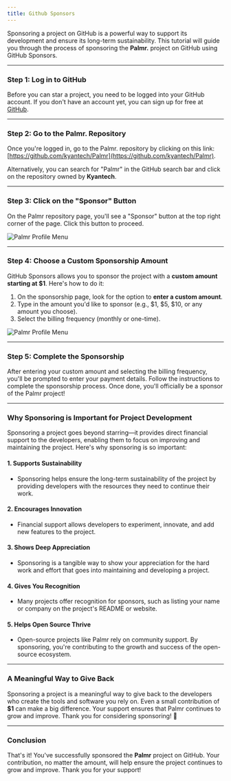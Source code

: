 ```yaml
---
title: Github Sponsors
---
```


Sponsoring a project on GitHub is a powerful way to support its development and ensure its long-term sustainability. This tutorial will guide you through the process of sponsoring the **Palmr.** project on GitHub using GitHub Sponsors.

---

### Step 1: Log in to GitHub

Before you can star a project, you need to be logged into your GitHub account. If you don't have an account yet, you can sign up for free at [GitHub](https://github.com/).

---

### Step 2: Go to the Palmr. Repository

Once you're logged in, go to the Palmr. repository by clicking on this link: [https://github.com/kyantech/Palmr](https://github.com/kyantech/Palmr).

Alternatively, you can search for "Palmr" in the GitHub search bar and click on the repository owned by **Kyantech**.

---

### Step 3: Click on the "Sponsor" Button

On the Palmr repository page, you'll see a "Sponsor" button at the top right corner of the page. Click this button to proceed.

![Palmr Profile Menu](/public/sponsor/sponsor-btn.png)

---

### Step 4: Choose a Custom Sponsorship Amount

GitHub Sponsors allows you to sponsor the project with a **custom amount starting at $1**. Here's how to do it:
1. On the sponsorship page, look for the option to **enter a custom amount**.
2. Type in the amount you'd like to sponsor (e.g., $1, $5, $10, or any amount you choose).
3. Select the billing frequency (monthly or one-time).

![Palmr Profile Menu](/public/sponsor/sponsor-page.png)


---

### Step 5: Complete the Sponsorship

After entering your custom amount and selecting the billing frequency, you'll be prompted to enter your payment details. Follow the instructions to complete the sponsorship process. Once done, you'll officially be a sponsor of the Palmr project!

---

### Why Sponsoring is Important for Project Development

Sponsoring a project goes beyond starring—it provides direct financial support to the developers, enabling them to focus on improving and maintaining the project. Here's why sponsoring is so important:

#### 1. **Supports Sustainability**
   - Sponsoring helps ensure the long-term sustainability of the project by providing developers with the resources they need to continue their work.

#### 2. **Encourages Innovation**
   - Financial support allows developers to experiment, innovate, and add new features to the project.

#### 3. **Shows Deep Appreciation**
   - Sponsoring is a tangible way to show your appreciation for the hard work and effort that goes into maintaining and developing a project.

#### 4. **Gives You Recognition**
   - Many projects offer recognition for sponsors, such as listing your name or company on the project's README or website.

#### 5. **Helps Open Source Thrive**
   - Open-source projects like Palmr rely on community support. By sponsoring, you're contributing to the growth and success of the open-source ecosystem.

---

### A Meaningful Way to Give Back
Sponsoring a project is a meaningful way to give back to the developers who create the tools and software you rely on. Even a small contribution of **$1** can make a big difference. Your support ensures that Palmr continues to grow and improve. Thank you for considering sponsoring! 💖

---

### Conclusion

That's it! You've successfully sponsored the **Palmr** project on GitHub. Your contribution, no matter the amount, will help ensure the project continues to grow and improve. Thank you for your support!
